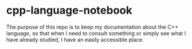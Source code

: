# cpp-language-notebook
The purpose of this repo is to keep my documentation about the C++ language, so that when I need to consult something or simply see what I have already studied, I have an easily accessible place.
